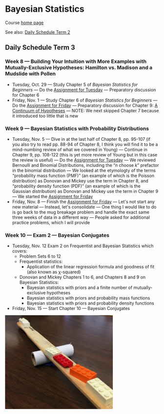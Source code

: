 # Bayesian Statistics

Course [home page](./)

See also: [Daily Schedule Term 2](./daily_schedule_term_2.html)

## Daily Schedule Term 3

### Week 8 &mdash; Building Your Intuition with More Examples with Mutually-Exclusive Hypotheses: Hamilton vs. Madison and a Mudslide with Pollen

* Tuesday, Oct. 29 &mdash; Study Chapter 5 of *Bayesian Statistics for Beginners* &mdash; Do the [Assignment for Tuesday](./assignments/AssignmentFor2024-10-29.nb.pdf) &mdash; Preparatory discussion for Chapter 6
* Friday, Nov. 1 &mdash; Study Chapter 6 of *Bayesian Statistics for Beginners* &mdash; Do the [Assignment for Friday](./assignments/AssignmentFor2024-11-01.nb.pdf) &mdash; Preparatory discussion for Chapter 9: [A Continuum of Hypotheses](./resources/AContinuumOfHypotheses.pdf) &mdash; NOTE: We next skipped Chapter 7 because it introduced too little that is new

### Week 9 &mdash; Bayesian Statistics with Probability Distributions

* Tuesday, Nov. 5 &mdash; Dive in at the last half of Chapter 8, pp. 95-107 (if you also try to read pp. 88-94 of Chapter 8, I think you will find it to be a mind-numbing review of what we covered in Young) &mdash; Continue in Chapter 9, pp. 108-122 (this is yet more review of Young but in this case the review is useful) &mdash; Do the [Assignment for Tuesday](./assignments/AssignmentFor2024-11-05.nb.pdf) &mdash; We reviewed Bernoulli and Binomial Distributions, including the &ldquo;*n* choose *k*&rdquo; prefactor in the binomial distribution &mdash; We looked at the etymologty of the terms &ldquo;probability mass function (PMF)&rdquo; (an example of which is the Poisson distribution) as Donovan and Mickey use the term in Chapter 8, and &ldquo;probability density function (PDF)&rdquo; (an example of which is the Gaussian distribution) as Donovan and Mickey use the term in Chapter 9 &mdash; We started the [Assignment for Friday](./assignments/AssignmentFor2024-11-08.nb.pdf)
* Friday, Nov. 8 &mdash; Finish the [Assignment for Friday](./assignments/AssignmentFor2024-11-08.nb.pdf) &mdash; Let's not start any new material &mdash; Instead, let's consolidate &mdash; One thing I would like to do is go back to the mug breakage problem and handle the exact same three weeks of data in a different way &mdash; People asked for additional practice problems, which I will provide

### Week 10 &mdash; Exam 2 &mdash; Bayesian Conjugates

* Tuesday, Nov. 12 Exam 2 on Frequentist and Bayesian Statistics which covers:
	* Problem Sets 6 to 12
	* Frequentist statistics:
	    * Application of the linear regression formula and goodness of fit (also known as &chi;-squared)
	* Donovan and Mickey Chapters 1 to 6, and Chapters 8 and 9 on Bayesian Statistics:
		* Bayesian statistics with priors and a finite number of mutually-exclusive hypotheses
		* Bayesian statistics with priors and probability mass functions
		* Bayesian statistics with priors and probability density functions
* Friday, Nov. 15 &mdash; Start Chapter 10 &mdash; Bayesian Conjugates

<img src="./resources/BalancingMasses.png" alt="Balancing Masses" width="70%">
